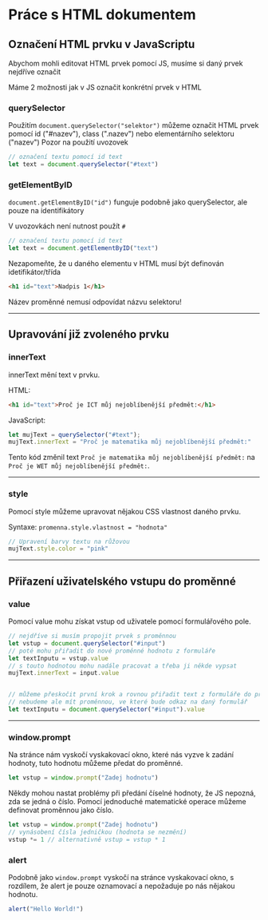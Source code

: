 # Práce s HTML dokumentem

## Označení HTML prvku v JavaScriptu

Abychom mohli editovat HTML prvek pomocí JS, musíme si daný prvek nejdříve označit

Máme 2 možnosti jak v JS označit konkrétní prvek v HTML

### querySelector

Použitím `document.querySelector("selektor")` můžeme označit HTML prvek pomocí id ("#nazev"), class (".nazev") nebo elementárního selektoru ("nazev")
Pozor na použití uvozovek

```JavaScript
// označení textu pomocí id text
let text = document.querySelector("#text")
```

### getElementByID

`document.getElementByID("id")` funguje podobně jako querySelector, ale pouze na identifikátory

V uvozovkách není nutnost použít `#`

```JavaScript
// označení textu pomocí id text
let text = document.getElementByID("text")
```

Nezapomeňte, že u daného elementu v HTML musí být definován idetifikátor/třída

```HTML
<h1 id="text">Nadpis 1</h1>
```

Název proměnné nemusí odpovídat názvu selektoru!

---

## Upravování již zvoleného prvku

### innerText

innerText mění text v prvku.

HTML:

```HTML
<h1 id="text">Proč je ICT můj nejoblíbenější předmět:</h1>
```

JavaScript:

```JavaScript
let mujText = querySelector("#text");
mujText.innerText = "Proč je matematika můj nejoblíbenější předmět:"
```

Tento kód změnil text `Proč je matematika můj nejoblíbenější předmět:` na `Proč je WET můj nejoblíbenější předmět:`.

---

### style

Pomocí style můžeme upravovat nějakou CSS vlastnost daného prvku.

Syntaxe: `promenna.style.vlastnost = "hodnota"`

```JavaScript
// Upravení barvy textu na růžovou
mujText.style.color = "pink"
```

---

## Přiřazení uživatelského vstupu do proměnné

### value

Pomocí value mohu získat vstup od uživatele pomocí formulářového pole.

```JavaScript
// nejdříve si musím propojit prvek s proměnnou
let vstup = document.querySelector("#input")
// poté mohu přiřadit do nové proměnné hodnotu z formuláře
let textInputu = vstup.value
// s touto hodnotou mohu nadále pracovat a třeba ji někde vypsat
mujText.innerText = input.value


// můžeme přeskočit první krok a rovnou přiřadit text z formuláře do proměnné
// nebudeme ale mít proměnnou, ve které bude odkaz na daný formulář
let textInputu = document.querySelector("#input").value
```

---

### window.prompt

Na stránce nám vyskočí vyskakovací okno, které nás vyzve k zadání hodnoty, tuto hodnotu můžeme předat do proměnné.

```JavaScript
let vstup = window.prompt("Zadej hodnotu")
```

Někdy mohou nastat problémy při předání číselné hodnoty, že JS nepozná, zda se jedná o číslo. Pomocí jednoduché matematické operace můžeme definovat proměnnou jako číslo.

```JavaScript
let vstup = window.prompt("Zadej hodnotu")
// vynásobení čísla jedničkou (hodnota se nezmění)
vstup *= 1 // alternativně vstup = vstup * 1
```

### alert

Podobně jako `window.prompt` vyskočí na stránce vyskakovací okno, s rozdílem, že alert je pouze oznamovací a nepožaduje po nás nějakou hodnotu.

```JavaScript
alert("Hello World!")
```
